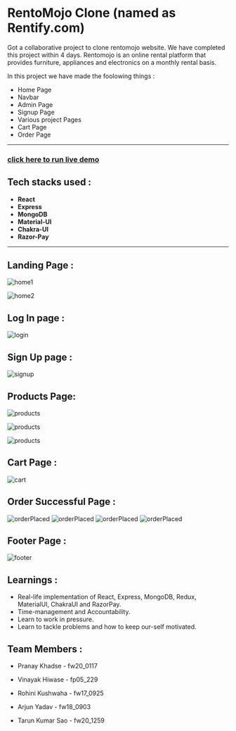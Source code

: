 # RentoMojo Clone (named as Rentify.com)
Got a collaborative project to clone rentomojo website. We have completed this project within 4 days.
Rentomojo is an online rental platform that provides furniture, appliances and electronics on a monthly rental basis.

In this project we have made the foolowing things :
 - Home Page
 - Navbar
 - Admin Page
 - Signup Page
 - Various project Pages
 - Cart Page
 - Order Page

---

### [click here to run live demo](https://rentify-khadsepranay.vercel.app/)

## Tech stacks used :
* **React**
* **Express**
* **MongoDB**
* **Material-UI**
* **Chakra-UI**
* **Razor-Pay**

***
## Landing Page :

![home1](img/HomePage.png)

![home2](img/search.png)


## Log In page :

![login](img/login.png)

## Sign Up page :

![signup](img/Signup.png)

## Products Page:

![products](img/Category.png)

![products](img/SubCategory.png)

![products](img/SingleProduct.png)



## Cart Page : 

![cart](img/cart.png)

## Order Successful Page : 

![orderPlaced](img/Pay1.png)
![orderPlaced](img/Pay2.png)
![orderPlaced](img/Pay3.png)
![orderPlaced](img/Pay4.png)

## Footer Page :

![footer](img/footers.png)

## Learnings :
- Real-life implementation of React, Express, MongoDB, Redux, MaterialUI, ChakraUI and RazorPay.
- Time-management and Accountability.
- Learn to work in pressure.
- Learn to tackle problems and how to keep our-self motivated.
  
## Team Members : 

- Pranay Khadse - fw20_0117
  
- Vinayak Hiwase - fp05_229

- Rohini Kushwaha - fw17_0925

- Arjun Yadav - fw18_0903

- Tarun Kumar Sao - fw20_1259














